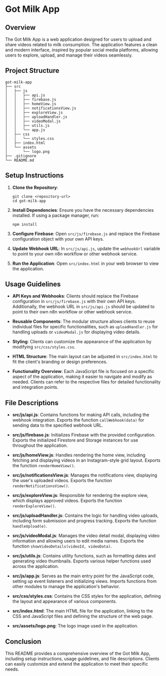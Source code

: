 # Got Milk App

## Overview
The Got Milk App is a web application designed for users to upload and share videos related to milk consumption. The application features a clean and modern interface, inspired by popular social media platforms, allowing users to explore, upload, and manage their videos seamlessly.

## Project Structure
```
got-milk-app
├── src
│   ├── js
│   │   ├── api.js
│   │   ├── firebase.js
│   │   ├── homeView.js
│   │   ├── notificationsView.js
│   │   ├── exploreView.js
│   │   ├── uploadHandler.js
│   │   ├── videoModal.js
│   │   ├── utils.js
│   │   └── app.js
│   ├── css
│   │   └── styles.css
│   ├── index.html
│   └── assets
│       └── logo.png
├── .gitignore
└── README.md
```

## Setup Instructions
1. **Clone the Repository**: 
   ```
   git clone <repository-url>
   cd got-milk-app
   ```

2. **Install Dependencies**: 
   Ensure you have the necessary dependencies installed. If using a package manager, run:
   ```
   npm install
   ```

3. **Configure Firebase**: 
   Open `src/js/firebase.js` and replace the Firebase configuration object with your own API keys.

4. **Update Webhook URL**: 
   In `src/js/api.js`, update the `webhookUrl` variable to point to your own n8n workflow or other webhook service.

5. **Run the Application**: 
   Open `src/index.html` in your web browser to view the application.

## Usage Guidelines
- **API Keys and Webhooks**: Clients should replace the Firebase configuration in `src/js/firebase.js` with their own API keys. Additionally, the webhook URL in `src/js/api.js` should be updated to point to their own n8n workflow or other webhook service.

- **Reusable Components**: The modular structure allows clients to reuse individual files for specific functionalities, such as `uploadHandler.js` for handling uploads or `videoModal.js` for displaying video details.

- **Styling**: Clients can customize the appearance of the application by modifying `src/css/styles.css`.

- **HTML Structure**: The main layout can be adjusted in `src/index.html` to fit the client's branding or design preferences.

- **Functionality Overview**: Each JavaScript file is focused on a specific aspect of the application, making it easier to navigate and modify as needed. Clients can refer to the respective files for detailed functionality and integration points.

## File Descriptions
- **src/js/api.js**: Contains functions for making API calls, including the webhook integration. Exports the function `callWebhook(data)` for sending data to the specified webhook URL.

- **src/js/firebase.js**: Initializes Firebase with the provided configuration. Exports the initialized Firestore and Storage instances for use throughout the application.

- **src/js/homeView.js**: Handles rendering the home view, including fetching and displaying videos in an Instagram-style grid layout. Exports the function `renderHomeView()`.

- **src/js/notificationsView.js**: Manages the notifications view, displaying the user's uploaded videos. Exports the function `renderNotificationsView()`.

- **src/js/exploreView.js**: Responsible for rendering the explore view, which displays approved videos. Exports the function `renderExploreView()`.

- **src/js/uploadHandler.js**: Contains the logic for handling video uploads, including form submission and progress tracking. Exports the function `handleUpload(e)`.

- **src/js/videoModal.js**: Manages the video detail modal, displaying video information and allowing users to edit media names. Exports the function `showVideoDetails(videoId, videoData)`.

- **src/js/utils.js**: Contains utility functions, such as formatting dates and generating video thumbnails. Exports various helper functions used across the application.

- **src/js/app.js**: Serves as the main entry point for the JavaScript code, setting up event listeners and initializing views. Imports functions from other modules to manage the application's behavior.

- **src/css/styles.css**: Contains the CSS styles for the application, defining the layout and appearance of various components.

- **src/index.html**: The main HTML file for the application, linking to the CSS and JavaScript files and defining the structure of the web page.

- **src/assets/logo.png**: The logo image used in the application.

## Conclusion
This README provides a comprehensive overview of the Got Milk App, including setup instructions, usage guidelines, and file descriptions. Clients can easily customize and extend the application to meet their specific needs.